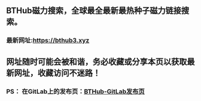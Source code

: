 ## **BTHub磁力搜索，全球最全最新最热种子磁力链接搜索。**
### 最新网址:<a href="https://bthub3.xyz" target="_blank">https://bthub3.xyz</a>

## 网址随时可能会被和谐，务必收藏或分享本页以获取最新网址，收藏访问不迷路！

### PS： 在GitLab上的发布页：[**BTHub-GitLab发布页**](https://gitlab.com/fwonggh/Bthub/-/blob/master/README.md)
     


